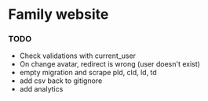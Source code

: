 # Family website


### TODO

* Check validations with current_user
* On change avatar, redirect is wrong (user doesn't exist)
* empty migration and scrape pld, cld, ld, td
* add csv back to gitignore
* add analytics

